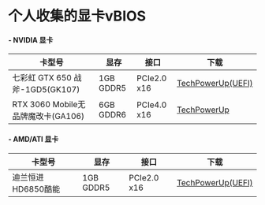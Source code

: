 # 个人收集的显卡vBIOS

#### - NVIDIA 显卡
|卡型号|显存|接口|下载|
|---|---|---|---|
|七彩虹 GTX 650 战斧-1GD5(GK107)|1GB GDDR5|PCIe2.0 x16|[TechPowerUp(UEFI)](https://www.techpowerup.com/vgabios/273513/273513)|
|RTX 3060 Mobile无品牌魔改卡(GA106)|6GB GDDR6|PCIe4.0 x16|[TechPowerUp](https://www.techpowerup.com/vgabios/272644/272644)|

#### - AMD/ATI 显卡
|卡型号|显存|接口|下载|
|---|---|---|---|
|迪兰恒进 HD6850酷能|1GB GDDR5|PCIe2.0 x16|[TechPowerUp(UEFI)](https://www.techpowerup.com/vgabios/272622/272622)|
